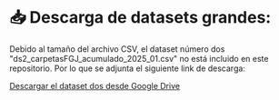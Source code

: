 # 📥 Descarga de datasets grandes:

Debido al tamaño del archivo CSV, el dataset número dos "ds2_carpetasFGJ_acumulado_2025_01.csv" no está incluido en este repositorio. Por lo que se adjunta el siguiente link de descarga:

[Descargar el dataset dos desde Google Drive](https://drive.google.com/drive/u/4/folders/135wNU9gdzE8I6oFZqswHkQfrBuBdlNte)


